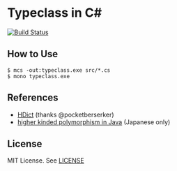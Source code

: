 Typeclass in C#
==================

[![Build Status](https://travis-ci.org/y-yu/typeclass-csharp.svg?branch=master)](https://travis-ci.org/y-yu/typeclass-csharp)

## How to Use

```
$ mcs -out:typeclass.exe src/*.cs
$ mono typeclass.exe
```

## References

- [HDict](https://github.com/pocketberserker/Data.HList/blob/master/src/CSharp.Data.HList/HDict.cs) (thanks @pocketberserker)
- [higher kinded polymorphism in Java](http://qiita.com/lyrical_logical/items/2d68d378a97ea0da88c0) (Japanese only)

## License

MIT License.
See [LICENSE](https://github.com/y-yu/typeclass-csharp/blob/master/LICENSE)
